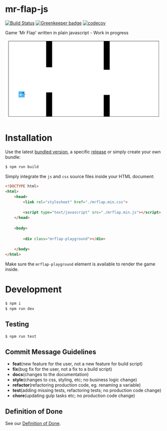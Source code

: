 # mr-flap-js

[![Build Status](https://travis-ci.org/pinussilvestrus/mr-flap-js.svg?branch=master)](https://travis-ci.org/pinussilvestrus/mr-flap-js)
[![Greenkeeper badge](https://badges.greenkeeper.io/pinussilvestrus/mr-flap-js.svg)](https://greenkeeper.io/)
[![codecov](https://codecov.io/gh/pinussilvestrus/mr-flap-js/branch/master/graph/badge.svg)](https://codecov.io/gh/pinussilvestrus/mr-flap-js)

Game 'Mr Flap' written in plain javascript - Work in progress

![Screencast gif](./resources/screen.gif)


# Installation

Use the latest [bundled version](./dist/), a specific [release](https://github.com/pinussilvestrus/mr-flap-js/releases) or simply create your own bundle:

```sh
$ npm run build
```

Simply integrate the `js` and `css` source files inside your HTML document:

```html
<!DOCTYPE html>
<html>
    <head>
        <link rel="stylesheet" href="./mrflap.min.css">

        <script type="text/javascript" src="./mrflap.min.js"></script>
    </head>

    <body>

        <div class="mrflap-playground"></div>

    </body>
</html>
```

Make sure the `mrflap-playground` element is available to render the game inside.


# Development
```sh
$ npm i
$ npm run dev
```

## Testing
```sh
$ npm run test
```

## Commit Message Guidelines

* **feat**(new feature for the user, not a new feature for build script)
* **fix**(bug fix for the user, not a fix to a build script)
* **docs**(changes to the documentation)
* **style**(changes to css, styling, etc; no business logic change)
* **refactor**(refactoring production code, eg. renaming a variable)
* **test**(adding missing tests, refactoring tests; no production code change)
* **chore**(updating gulp tasks etc; no production code change)

## Definition of Done

See our [Definition of Done](https://github.com/pinussilvestrus/mr-flap-js/blob/master/DEFINITION_OF_DONE.md).
